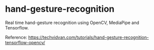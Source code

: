 # hand-gesture-recognition
Real time hand-gesture recognition using OpenCV, MediaPipe and Tensorflow.  

Reference: https://techvidvan.com/tutorials/hand-gesture-recognition-tensorflow-opencv/  

